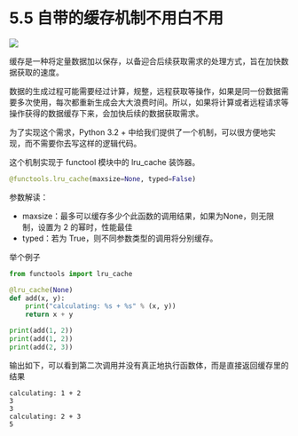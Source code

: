 # 5.5 自带的缓存机制不用白不用
![](http://image.iswbm.com/20200804124133.png)

缓存是一种将定量数据加以保存，以备迎合后续获取需求的处理方式，旨在加快数据获取的速度。

数据的生成过程可能需要经过计算，规整，远程获取等操作，如果是同一份数据需要多次使用，每次都重新生成会大大浪费时间。所以，如果将计算或者远程请求等操作获得的数据缓存下来，会加快后续的数据获取需求。

为了实现这个需求，Python 3.2 + 中给我们提供了一个机制，可以很方便地实现，而不需要你去写这样的逻辑代码。

这个机制实现于 functool 模块中的 lru_cache 装饰器。

```python
@functools.lru_cache(maxsize=None, typed=False)
```

参数解读：

- maxsize：最多可以缓存多少个此函数的调用结果，如果为None，则无限制，设置为 2 的幂时，性能最佳
- typed：若为 True，则不同参数类型的调用将分别缓存。

举个例子

```python
from functools import lru_cache

@lru_cache(None)
def add(x, y):
    print("calculating: %s + %s" % (x, y))
    return x + y

print(add(1, 2))
print(add(1, 2))
print(add(2, 3))
```

输出如下，可以看到第二次调用并没有真正地执行函数体，而是直接返回缓存里的结果

```shell
calculating: 1 + 2
3
3
calculating: 2 + 3
5
```




